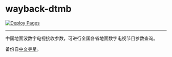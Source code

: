 # wayback-dtmb

[![Deploy Pages](https://github.com/qundao/dtmb/actions/workflows/pages.yml/badge.svg)](https://github.com/qundao/dtmb/actions/workflows/pages.yml)

---

中国地面波数字电视接收参数，可进行全国各省地面数字电视节目参数查询。

备份自[中文寻星](http://dtmb.saoing.com)。
